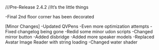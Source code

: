 ///Pre-Release 2.4.2
//It’s the little things

-Final 2nd floor corner has been decorated

[Minor Changes]
-Updated QVPens
-Even more optimization attempts
-Fixed changelog being gone
-Redid some minor udon scripts
-Changed mirror button
-Added disbridge
-Added more speaker models
-Replaced Avatar Image Reader with string loading
-Changed water shader
